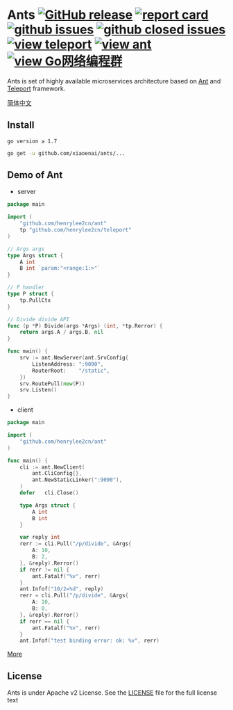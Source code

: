 # Ants [![GitHub release](https://img.shields.io/github/release/xiaoenai/ants.svg?style=flat-square)](https://github.com/xiaoenai/ants/releases) [![report card](https://goreportcard.com/badge/github.com/xiaoenai/ants?style=flat-square)](http://goreportcard.com/report/xiaoenai/ants) [![github issues](https://img.shields.io/github/issues/xiaoenai/ants.svg?style=flat-square)](https://github.com/xiaoenai/ants/issues?q=is%3Aopen+is%3Aissue) [![github closed issues](https://img.shields.io/github/issues-closed-raw/xiaoenai/ants.svg?style=flat-square)](https://github.com/xiaoenai/ants/issues?q=is%3Aissue+is%3Aclosed) [![view teleport](https://img.shields.io/badge/based%20on-teleport-00BCD4.svg?style=flat-square)](https://github.com/henrylee2cn/teleport) [![view ant](https://img.shields.io/badge/based%20on-ant-00BCD4.svg?style=flat-square)](https://github.com/henrylee2cn/ant) [![view Go网络编程群](https://img.shields.io/badge/官方QQ群-Go网络编程(42730308)-27a5ea.svg?style=flat-square)](http://jq.qq.com/?_wv=1027&k=fzi4p1)


Ants is set of highly available microservices architecture based on [Ant](https://github.com/henrylee2cn/ant) and [Teleport](https://github.com/henrylee2cn/teleport) framework.

[简体中文](https://github.com/henrylee2cn/ants/blob/master/README_ZH.md)


## Install


```
go version ≥ 1.7
```

```sh
go get -u github.com/xiaoenai/ants/...
```

## Demo of Ant

- server

```go
package main

import (
	"github.com/henrylee2cn/ant"
	tp "github.com/henrylee2cn/teleport"
)

// Args args
type Args struct {
	A int
	B int `param:"<range:1:>"`
}

// P handler
type P struct {
	tp.PullCtx
}

// Divide divide API
func (p *P) Divide(args *Args) (int, *tp.Rerror) {
	return args.A / args.B, nil
}

func main() {
	srv := ant.NewServer(ant.SrvConfig{
		ListenAddress: ":9090",
		RouterRoot:    "/static",
	})
	srv.RoutePull(new(P))
	srv.Listen()
}
```

- client

```go
package main

import (
	"github.com/henrylee2cn/ant"
)

func main() {
	cli := ant.NewClient(
		ant.CliConfig{},
		ant.NewStaticLinker(":9090"),
	)
	defer	cli.Close()

	type Args struct {
		A int
		B int
	}

	var reply int
	rerr := cli.Pull("/p/divide", &Args{
		A: 10,
		B: 2,
	}, &reply).Rerror()
	if rerr != nil {
		ant.Fatalf("%v", rerr)
	}
	ant.Infof("10/2=%d", reply)
	rerr = cli.Pull("/p/divide", &Args{
		A: 10,
		B: 0,
	}, &reply).Rerror()
	if rerr == nil {
		ant.Fatalf("%v", rerr)
	}
	ant.Infof("test binding error: ok: %v", rerr)
```

[More](https://github.com/henrylee2cn/ant/tree/master/samples)

## License

Ants is under Apache v2 License. See the [LICENSE](https://github.com/xiaoenai/ants/raw/master/LICENSE) file for the full license text
